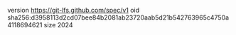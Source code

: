 version https://git-lfs.github.com/spec/v1
oid sha256:d3958113d2cd07bee84b2081ab23720aab5d21b542763965c4750a4118694621
size 2024
